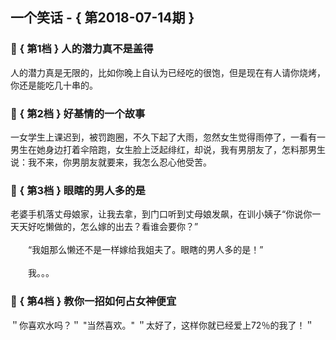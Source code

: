 ## 一个笑话 - { 第2018-07-14期 }
</hr>

### :jack_o_lantern: { 第1档 } 人的潜力真不是盖得
人的潜力真是无限的，比如你晚上自认为已经吃的很饱，但是现在有人请你烧烤，你还是能吃几十串的。


### :jack_o_lantern: { 第2档 } 好基情的一个故事
一女学生上课迟到，被罚跑圈，不久下起了大雨，忽然女生觉得雨停了，一看有一男生在她身边打着伞陪跑，女生脸上泛起绯红，却说，我有男朋友了，怎料那男生说：我不来，你男朋友就要来，我怎么忍心他受苦。


### :jack_o_lantern: { 第3档 } 眼瞎的男人多的是
老婆手机落丈母娘家，让我去拿，到门口听到丈母娘发飙，在训小姨子“你说你一天天好吃懒做的，怎么嫁的出去？看谁会要你？”<br/><br/>　　“我姐那么懒还不是一样嫁给我姐夫了。眼瞎的男人多的是！”<br/><br/>　　我。。。


### :jack_o_lantern: { 第4档 } 教你一招如何占女神便宜
＂你喜欢水吗？＂ &quot;当然喜欢。&quot; ＂太好了，这样你就已经爱上72％的我了！＂

